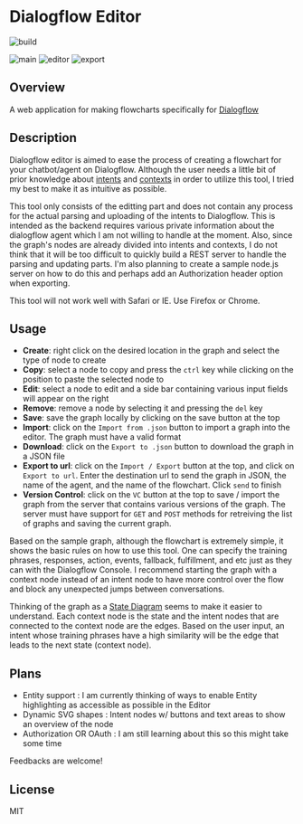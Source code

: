 # Dialogflow Editor
![build](https://travis-ci.com/thinkty/dialogflow-editor.svg?branch=master)

![main](https://imgur.com/AVCTsY4.png)
![editor](https://imgur.com/4xXXyql.png)
![export](https://imgur.com/p3Yc9za.png)

## Overview
A web application for making flowcharts specifically for [Dialogflow](https://cloud.google.com/dialogflow)

## Description
Dialogflow editor is aimed to ease the process of creating a flowchart for your chatbot/agent on Dialogflow. Although the user needs a little bit of prior knowledge about [intents](https://cloud.google.com/dialogflow/docs/intents-overview) and [contexts](https://cloud.google.com/dialogflow/docs/contexts-overview) in order to utilize this tool, I tried my best to make it as intuitive as possible.

This tool only consists of the editting part and does not contain any process for the actual parsing and uploading of the intents to Dialogflow. This is intended as the backend requires various private information about the dialogflow agent which I am not willing to handle at the moment. Also, since the graph's nodes are already divided into intents and contexts, I do not think that it will be too difficult to quickly build a REST server to handle the parsing and updating parts. I'm also planning to create a sample node.js server on how to do this and perhaps add an Authorization header option when exporting.

This tool will not work well with Safari or IE. Use Firefox or Chrome.

## Usage
- **Create**: right click on the desired location in the graph and select the type of node to create
- **Copy**: select a node to copy and press the `ctrl` key while clicking on the position to paste the selected node to
- **Edit**: select a node to edit and a side bar containing various input fields will appear on the right
- **Remove**: remove a node by selecting it and pressing the `del` key
- **Save**: save the graph locally by clicking on the save button at the top
- **Import**: click on the `Import from .json` button to import a graph into the editor. The graph must have a valid format
- **Download**: click on the `Export to .json` button to download the graph in a JSON file
- **Export to url**: click on the `Import / Export` button at the top, and click on `Export to url`. Enter the destination url to send the graph in JSON, the name of the agent, and the name of the flowchart. Click `send` to finish
- **Version Control**: click on the `VC` button at the top to save / import the graph from the server that contains various versions of the graph. The server must have support for `GET` and `POST` methods for retreiving the list of graphs and saving the current graph.

Based on the sample graph, although the flowchart is extremely simple, it shows the basic rules on how to use this tool. One can specify the training phrases, responses, action, events, fallback, fulfillment, and etc just as they can with the Dialogflow Console. I recommend starting the graph with a context node instead of an intent node to have more control over the flow and block any unexpected jumps between conversations.

Thinking of the graph as a [State Diagram](https://en.wikipedia.org/wiki/State_diagram) seems to make it easier to understand. Each context node is the state and the intent nodes that are connected to the context node are the edges. Based on the user input, an intent whose training phrases have a high similarity will be the edge that leads to the next state (context node).

## Plans
- Entity support : I am currently thinking of ways to enable Entity highlighting as accessible as possible in the Editor
- Dynamic SVG shapes : Intent nodes w/ buttons and text areas to show an overview of the node
- Authorization OR OAuth : I am still learning about this so this might take some time

Feedbacks are welcome!

## License
MIT
